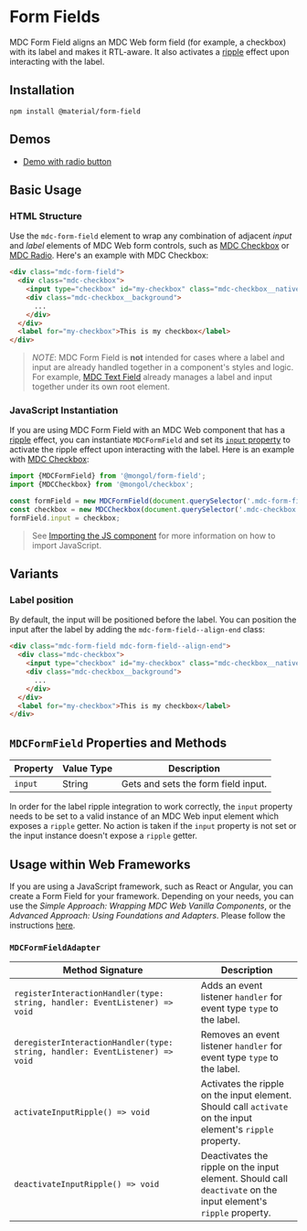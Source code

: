 <!--docs:
title: "Form Fields"
layout: detail
section: components
path: /catalog/input-controls/form-fields/
-->

# Form Fields

MDC Form Field aligns an MDC Web form field (for example, a checkbox) with its label and makes it RTL-aware. It also activates a [ripple](../mdc-ripple) effect upon interacting with the label.

## Installation

```
npm install @material/form-field
```

## Demos

<ul class="icon-list">
  <li class="icon-list-item icon-list-item--link">
    <a href="https://material-components.github.io/material-components-web-catalog/#/component/radio">Demo with radio button</a>
  </li>
</ul>

## Basic Usage

### HTML Structure

Use the `mdc-form-field` element to wrap any combination of adjacent _input_ and _label_ elements of MDC Web form controls, such as [MDC Checkbox](../mdc-checkbox) or [MDC Radio](../mdc-radio). Here's an example with MDC Checkbox:

```html
<div class="mdc-form-field">
  <div class="mdc-checkbox">
    <input type="checkbox" id="my-checkbox" class="mdc-checkbox__native-control"/>
    <div class="mdc-checkbox__background">
      ...
    </div>
  </div>
  <label for="my-checkbox">This is my checkbox</label>
</div>
```

> _NOTE_: MDC Form Field is **not** intended for cases where a label and input are already handled together in a component's styles and logic. For example, [MDC Text Field](../mdc-textfield) already manages a label and input together under its own root element.

### JavaScript Instantiation

If you are using MDC Form Field with an MDC Web component that has a [ripple](../mdc-ripple) effect, you can instantiate `MDCFormField` and set its [`input` property](#mdcformfield-properties-and-methods) to activate the ripple effect upon interacting with the label. Here is an example with [MDC Checkbox](../mdc-checkbox):

```js
import {MDCFormField} from '@mongol/form-field';
import {MDCCheckbox} from '@mongol/checkbox';

const formField = new MDCFormField(document.querySelector('.mdc-form-field'));
const checkbox = new MDCCheckbox(document.querySelector('.mdc-checkbox'));
formField.input = checkbox;
```

> See [Importing the JS component](../../docs/importing-js.md) for more information on how to import JavaScript.

## Variants

### Label position

By default, the input will be positioned before the label. You can position the input after the label by adding the `mdc-form-field--align-end` class:

```html
<div class="mdc-form-field mdc-form-field--align-end">
  <div class="mdc-checkbox">
    <input type="checkbox" id="my-checkbox" class="mdc-checkbox__native-control"/>
    <div class="mdc-checkbox__background">
      ...
    </div>
  </div>
  <label for="my-checkbox">This is my checkbox</label>
</div>
```

## `MDCFormField` Properties and Methods

Property | Value Type | Description
--- | --- | ---
`input` | String | Gets and sets the form field input. 

In order for the label ripple integration to work correctly, the `input` property needs to be set to a valid instance of an MDC Web input element which exposes a `ripple` getter. No action is taken if the `input` property is not set or the input instance doesn't expose a `ripple` getter.

## Usage within Web Frameworks

If you are using a JavaScript framework, such as React or Angular, you can create a Form Field for your framework. Depending on your needs, you can use the _Simple Approach: Wrapping MDC Web Vanilla Components_, or the _Advanced Approach: Using Foundations and Adapters_. Please follow the instructions [here](../../docs/integrating-into-frameworks.md).

### `MDCFormFieldAdapter`

| Method Signature | Description |
| --- | --- |
| `registerInteractionHandler(type: string, handler: EventListener) => void` | Adds an event listener `handler` for event type `type` to the label. |
| `deregisterInteractionHandler(type: string, handler: EventListener) => void` | Removes an event listener `handler` for event type `type` to the label. |
| `activateInputRipple() => void` | Activates the ripple on the input element. Should call `activate` on the input element's `ripple` property. |
| `deactivateInputRipple() => void` | Deactivates the ripple on the input element. Should call `deactivate` on the input element's `ripple` property. |
